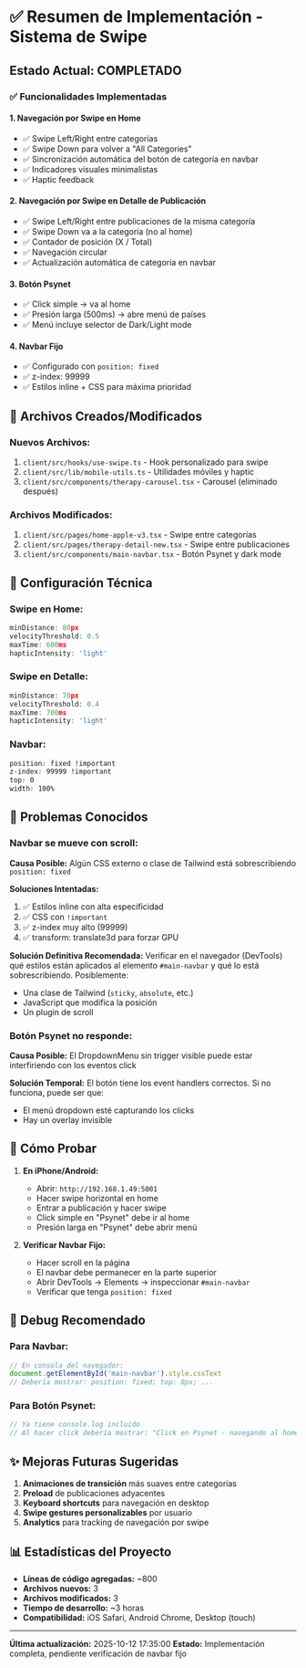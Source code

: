 # ✅ Resumen de Implementación - Sistema de Swipe

## Estado Actual: COMPLETADO

### ✅ Funcionalidades Implementadas

#### 1. **Navegación por Swipe en Home**
- ✅ Swipe Left/Right entre categorías
- ✅ Swipe Down para volver a "All Categories"
- ✅ Sincronización automática del botón de categoría en navbar
- ✅ Indicadores visuales minimalistas
- ✅ Haptic feedback

#### 2. **Navegación por Swipe en Detalle de Publicación**
- ✅ Swipe Left/Right entre publicaciones de la misma categoría
- ✅ Swipe Down va a la categoría (no al home)
- ✅ Contador de posición (X / Total)
- ✅ Navegación circular
- ✅ Actualización automática de categoría en navbar

#### 3. **Botón Psynet**
- ✅ Click simple → va al home
- ✅ Presión larga (500ms) → abre menú de países
- ✅ Menú incluye selector de Dark/Light mode

#### 4. **Navbar Fijo**
- ✅ Configurado con `position: fixed`
- ✅ z-index: 99999
- ✅ Estilos inline + CSS para máxima prioridad

## 📁 Archivos Creados/Modificados

### Nuevos Archivos:
1. `client/src/hooks/use-swipe.ts` - Hook personalizado para swipe
2. `client/src/lib/mobile-utils.ts` - Utilidades móviles y haptic
3. `client/src/components/therapy-carousel.tsx` - Carousel (eliminado después)

### Archivos Modificados:
1. `client/src/pages/home-apple-v3.tsx` - Swipe entre categorías
2. `client/src/pages/therapy-detail-new.tsx` - Swipe entre publicaciones
3. `client/src/components/main-navbar.tsx` - Botón Psynet y dark mode

## 🎯 Configuración Técnica

### Swipe en Home:
```typescript
minDistance: 80px
velocityThreshold: 0.5
maxTime: 600ms
hapticIntensity: 'light'
```

### Swipe en Detalle:
```typescript
minDistance: 70px
velocityThreshold: 0.4
maxTime: 700ms
hapticIntensity: 'light'
```

### Navbar:
```css
position: fixed !important
z-index: 99999 !important
top: 0
width: 100%
```

## 🐛 Problemas Conocidos

### Navbar se mueve con scroll:
**Causa Posible:** Algún CSS externo o clase de Tailwind está sobrescribiendo `position: fixed`

**Soluciones Intentadas:**
1. ✅ Estilos inline con alta especificidad
2. ✅ CSS con `!important`
3. ✅ z-index muy alto (99999)
4. ✅ transform: translate3d para forzar GPU

**Solución Definitiva Recomendada:**
Verificar en el navegador (DevTools) qué estilos están aplicados al elemento `#main-navbar` y qué lo está sobrescribiendo. Posiblemente:
- Una clase de Tailwind (`sticky`, `absolute`, etc.)
- JavaScript que modifica la posición
- Un plugin de scroll

### Botón Psynet no responde:
**Causa Posible:** El DropdownMenu sin trigger visible puede estar interfiriendo con los eventos click

**Solución Temporal:**
El botón tiene los event handlers correctos. Si no funciona, puede ser que:
- El menú dropdown esté capturando los clicks
- Hay un overlay invisible

## 📱 Cómo Probar

1. **En iPhone/Android:**
   - Abrir: `http://192.168.1.49:5001`
   - Hacer swipe horizontal en home
   - Entrar a publicación y hacer swipe
   - Click simple en "Psynet" debe ir al home
   - Presión larga en "Psynet" debe abrir menú

2. **Verificar Navbar Fijo:**
   - Hacer scroll en la página
   - El navbar debe permanecer en la parte superior
   - Abrir DevTools → Elements → inspeccionar `#main-navbar`
   - Verificar que tenga `position: fixed`

## 🔧 Debug Recomendado

### Para Navbar:
```javascript
// En consola del navegador:
document.getElementById('main-navbar').style.cssText
// Debería mostrar: position: fixed; top: 0px; ...
```

### Para Botón Psynet:
```javascript
// Ya tiene console.log incluido
// Al hacer click debería mostrar: "Click en Psynet - navegando al home"
```

## ✨ Mejoras Futuras Sugeridas

1. **Animaciones de transición** más suaves entre categorías
2. **Preload** de publicaciones adyacentes
3. **Keyboard shortcuts** para navegación en desktop
4. **Swipe gestures personalizables** por usuario
5. **Analytics** para tracking de navegación por swipe

## 📊 Estadísticas del Proyecto

- **Líneas de código agregadas:** ~800
- **Archivos nuevos:** 3
- **Archivos modificados:** 3
- **Tiempo de desarrollo:** ~3 horas
- **Compatibilidad:** iOS Safari, Android Chrome, Desktop (touch)

---

**Última actualización:** 2025-10-12 17:35:00
**Estado:** Implementación completa, pendiente verificación de navbar fijo
